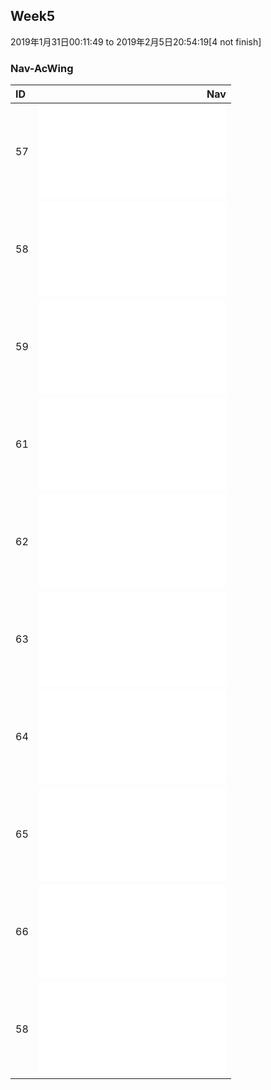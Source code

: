 ## Week5
2019年1月31日00:11:49 to 2019年2月5日20:54:19[4 not finish]

### Nav-AcWing
| ID   |                                Nav                                            |
| :----| -----------------------------------------------------------------------------:|
| 57   | ![digitAtIndex](2/digitAtIndex.md)                                            |
| 58   | ![printMinNumber](2/printMinNumber.md)                                        |
| 59   | ![getTranslationCount](3/getTranslationCount.md)                              |
| 61   | ![longestSubstringWithoutDuplication](5/longestSubstringWithoutDuplication.md)|
| 62   | ![getUglyNumber](6/getUglyNumber.md)                                          |
| 63   | ![firstNotRepeatingChar](7/firstNotRepeatingChar.md)                          |
| 64   | ![firstAppearingOnce](8/firstAppearingOnce.md)                                |
| 65   | ![inversePairs](9/inversePairs.md)                                            |
| 66   | ![findFirstCommonNode](10/findFirstCommonNode.md)                             |
| 58   | ![getNumberOfK](11/getNumberOfK.md)                                           |
